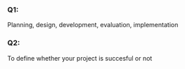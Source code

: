 ### Q1:

Planning, design, development, evaluation, implementation

### Q2:

To define whether your project is succesful or not
